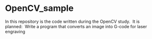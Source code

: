 # OpenCV_sample
In this repository is the code written during the OpenCV study.
 It is planned:
 Write a program that converts an image into G-code for laser engraving
